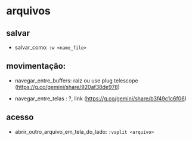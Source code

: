 # arquivos

## salvar
- salvar_como: `:w <name_file>`


## movimentação:
- navegar_entre_buffers: raiz ou use plug telescope (https://g.co/gemini/share/920af38de978)

- navegar_entre_telas : ?, link (https://g.co/gemini/share/b3f49c1c6f06)

## acesso
- abrir_outro_arquivo_em_tela_do_lado: `:vsplit <arquivo>`